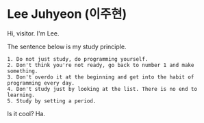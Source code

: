 # Lee Juhyeon (이주현)

Hi, visitor. I'm Lee. 

The sentence below is my study principle.

```
1. Do not just study, do programming yourself.
2. Don't think you're not ready, go back to number 1 and make something.
3. Don't overdo it at the beginning and get into the habit of programming every day.
4. Don't study just by looking at the list. There is no end to learning.
5. Study by setting a period.
```

Is it cool? Ha.

